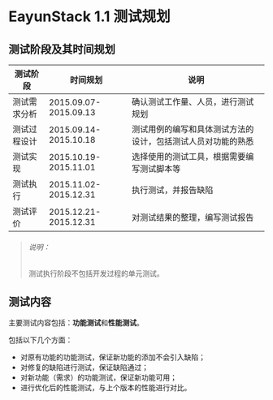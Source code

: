 # EayunStack 1.1 测试规划

## 测试阶段及其时间规划

|测试阶段|时间规划|说明|
|--------|--------|----|
|测试需求分析|2015.09.07-2015.09.13|确认测试工作量、人员，进行测试规划|
|测试过程设计|2015.09.14-2015.10.18|测试用例的编写和具体测试方法的设计，包括测试人员对功能的熟悉|
|测试实现|2015.10.19-2015.11.01|选择使用的测试工具，根据需要编写测试脚本等|
|测试执行|2015.11.02-2015.12.31|执行测试，并报告缺陷|
|测试评价|2015.12.21-2015.12.31|对测试结果的整理，编写测试报告|

> ###### 说明：
> 测试执行阶段不包括开发过程的单元测试。

## 测试内容

主要测试内容包括：**功能测试**和**性能测试**。

包括以下几个方面：

* 对原有功能的功能测试，保证新功能的添加不会引入缺陷；
* 对修复的缺陷进行测试，保证缺陷通过；
* 对新功能（需求）的功能测试，保证新功能可用；
* 进行优化后的性能测试，与上个版本的性能进行对比。

